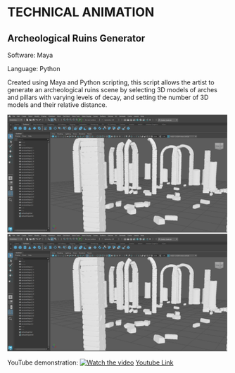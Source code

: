 # TECHNICAL ANIMATION
## Archeological Ruins Generator
Software: Maya

Language: Python

Created using Maya and Python scripting, this script allows the artist to generate an archeological ruins scene by selecting 3D models of arches and pillars with varying levels of decay, and setting the number of 3D models and their relative distance.

<img src="RuinsView1.png" width="500"/> <img src="RuinsView1.png" width="500"/> 

YouTube demonstration:
[![Watch the video](https://img.youtube.com/vi/lyud-Rm00XU/maxresdefault.jpg)](https://youtu.be/lyud-Rm00XU)
[Youtube Link](https://www.youtube.com/watch?v=lyud-Rm00XU)
